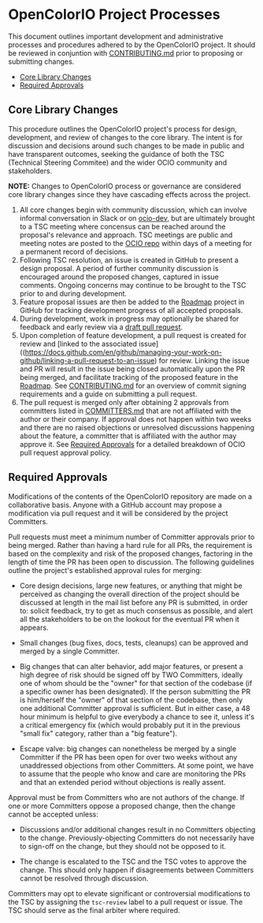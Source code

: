 <!-- SPDX-License-Identifier: CC-BY-4.0 -->
<!-- Copyright Contributors to the OpenColorIO Project. -->

# OpenColorIO Project Processes

This document outlines important development and administrative processes and 
procedures adhered to by the OpenColorIO project. It should be reviewed in 
conjuntion with [CONTRIBUTING.md](CONTRIBUTING.md) prior to proposing or 
submitting changes.

* [Core Library Changes](#Core-Library-Changes)
* [Required Approvals](#Required-Approvals)

## Core Library Changes

This procedure outlines the OpenColorIO project's process for design, 
development, and review of changes to the core library. The intent is for 
discussion and decisions around such changes to be made in public and have 
transparent outcomes, seeking the guidance of both the TSC (Technical Steering 
Commitee) and the wider OCIO community and stakeholders.

**NOTE:** Changes to OpenColorIO process or governance are considered core 
library changes since they have cascading effects across the project.

1. All core changes begin with community discussion, which can involve informal 
   conversation in Slack or on 
   [ocio-dev](https://lists.aswf.io/g/ocio-dev), but are ultimately brought to a 
   TSC meeting where concensus can be reached around the proposal's relevance 
   and approach. TSC meetings are public and meeting notes are posted to the 
   [OCIO repo](https://github.com/AcademySoftwareFoundation/OpenColorIO/tree/master/ASWF/meetings/tsc) 
   within days of a meeting for a permanent record of decisions.
2. Following TSC resolution, an issue is created in GitHub to present a design 
   proposal. A period of further community discussion is encouraged around the
   proposed changes, captured in issue comments. Ongoing concerns may continue 
   to be brought to the TSC prior to and during development.
3. Feature proposal issues are then be added to the 
   [Roadmap](https://github.com/AcademySoftwareFoundation/OpenColorIO/projects/3) 
   project in GitHub for tracking development progress of all accepted 
   proposals.
4. During development, work in progress may optionally be shared for feedback 
   and early review via a 
   [draft pull request](https://docs.github.com/en/github/collaborating-with-issues-and-pull-requests/about-pull-requests#draft-pull-requests).
5. Upon completion of feature development, a pull request is created for review 
   and 
   [linked to the associated issue]((https://docs.github.com/en/github/managing-your-work-on-github/linking-a-pull-request-to-an-issue) for review.
   Linking the issue and PR will result in the issue being closed automatically 
   upon the PR being merged, and facilitate tracking of the proposed feature in
   the 
   [Roadmap](https://github.com/AcademySoftwareFoundation/OpenColorIO/projects/3). 
   See [CONTRIBUTING.md](CONTRIBUTING.md) for an overview of commit signing 
   requirements and a guide on submitting a pull request.
6. The pull request is merged only after obtaining 2 approvals from committers 
   listed in [COMMITTERS.md](COMMITTERS.md) that are not affiliated with the 
   author or their company. If approval does not happen within two weeks and 
   there are no raised objections or unresolved discussions happening about the 
   feature, a committer that is affiliated with the author may approve it. See 
   [Required Approvals](#Required-Approvals) for a detailed breakdown of OCIO 
   pull request approval policy.

## Required Approvals

Modifications of the contents of the OpenColorIO repository are made on a
collaborative basis. Anyone with a GitHub account may propose a modification via
pull request and it will be considered by the project Committers.

Pull requests must meet a minimum number of Committer approvals prior to being
merged. Rather than having a hard rule for all PRs, the requirement is based on
the complexity and risk of the proposed changes, factoring in the length of
time the PR has been open to discussion. The following guidelines outline the
project's established approval rules for merging:

* Core design decisions, large new features, or anything that might be perceived
as changing the overall direction of the project should be discussed at length
in the mail list before any PR is submitted, in order to: solicit feedback, try
to get as much consensus as possible, and alert all the stakeholders to be on
the lookout for the eventual PR when it appears.

* Small changes (bug fixes, docs, tests, cleanups) can be approved and merged by
a single Committer.

* Big changes that can alter behavior, add major features, or present a high
degree of risk should be signed off by TWO Committers, ideally one of whom
should be the "owner" for that section of the codebase (if a specific owner
has been designated). If the person submitting the PR is him/herself the "owner"
of that section of the codebase, then only one additional Committer approval is
sufficient. But in either case, a 48 hour minimum is helpful to give everybody a
chance to see it, unless it's a critical emergency fix (which would probably put
it in the previous "small fix" category, rather than a "big feature").

* Escape valve: big changes can nonetheless be merged by a single Committer if
the PR has been open for over two weeks without any unaddressed objections from
other Committers. At some point, we have to assume that the people who know and
care are monitoring the PRs and that an extended period without objections is
really assent.

Approval must be from Committers who are not authors of the change. If one or
more Committers oppose a proposed change, then the change cannot be accepted
unless:

* Discussions and/or additional changes result in no Committers objecting to the
change. Previously-objecting Committers do not necessarily have to sign-off on
the change, but they should not be opposed to it.

* The change is escalated to the TSC and the TSC votes to approve the change.
This should only happen if disagreements between Committers cannot be resolved
through discussion.

Committers may opt to elevate significant or controversial modifications to the
TSC by assigning the `tsc-review` label to a pull request or issue. The TSC
should serve as the final arbiter where required.
